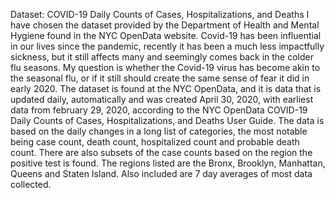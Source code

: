 Dataset: COVID-19 Daily Counts of Cases, Hospitalizations, and Deaths
	I have chosen the dataset provided by the Department of Health and Mental Hygiene found in the NYC OpenData website. Covid-19 has been influential in our lives since the pandemic, recently it has been a much less impactfully sickness, but it still affects many and seemingly comes back in the colder flu seasons. My question is whether the Covid-19 virus has become akin to the seasonal flu, or if it still should create the same sense of fear it did in early 2020. The dataset is found at the NYC OpenData, and it is data that is updated daily, automatically and was created April 30, 2020, with earliest data from february 29, 2020, according to the NYC OpenData COVID-19 Daily Counts of Cases, Hospitalizations, and Deaths User Guide. The data is based on the daily changes in a long list of categories, the most notable being case count, death count, hospitalized count and probable death count. There are also subsets of the case counts based on the region the positive test is found. The regions listed are the Bronx, Brooklyn, Manhattan, Queens and Staten Island. Also included are 7 day averages of most data collected.
